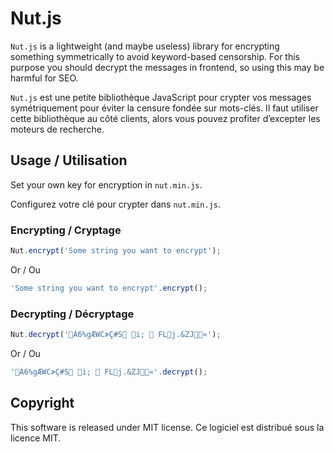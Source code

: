 # Nut.js

`Nut.js` is a lightweight (and maybe useless) library for encrypting something symmetrically to avoid keyword-based censorship. For this purpose you should decrypt the messages in frontend, so using this may be harmful for SEO.

`Nut.js` est une petite bibliothèque JavaScript pour crypter vos messages symétriquement pour éviter la censure fondée sur mots-clés. Il faut utiliser cette bibliothèque au côté clients, alors vous pouvez profiter d’excepter les moteurs de recherche.

## Usage / Utilisation

Set your own key for encryption in `nut.min.js`.

Configurez votre clé pour crypter dans `nut.min.js`.

### Encrypting / Cryptage

```javascript
Nut.encrypt('Some string you want to encrypt');
```

Or / Ou

```javascript
'Some string you want to encrypt'.encrypt();
```

### Decrypting / Décryptage

```javascript
Nut.decrypt('Á6%gÆWC≯Ç#S i;  FLj.&ZJ«');
```

Or / Ou

```javascript
'Á6%gÆWC≯Ç#S i;  FLj.&ZJ«'.decrypt();
```

## Copyright

This software is released under MIT license.
Ce logiciel est distribué sous la licence MIT.
